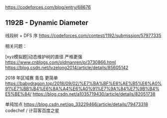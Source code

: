 
https://codeforces.com/blog/entry/68676


## 1192B - Dynamic Diameter
线段树 + DFS 序
https://codeforces.com/contest/1192/submission/57977335

相关问题：

[xyz模拟题]动态维护树的直径
严格更强
https://www.cnblogs.com/oldmanren/p/3730866.html
https://blog.csdn.net/lvzelong2014/article/details/85605142

2018 年区域赛 青岛
更简单
https://babydragon.top/2018/09/02/%E7%BA%BF%E6%AE%B5%E6%A0%91%E7%BB%B4%E6%8A%A4%E6%A0%91%E7%9A%84%E7%9B%B4%E5%BE%84/
https://blog.csdn.net/a1035719430/article/details/82051738 

单纯加点
https://blog.csdn.net/qq_33229466/article/details/79473318
codechef / 计蒜客百度之星